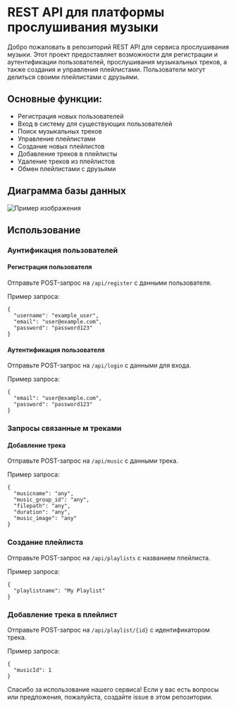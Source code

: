 <h1>REST API для платформы прослушивания музыки</h1>

<p>Добро пожаловать в репозиторий REST API для сервиса прослушивания музыки. Этот проект предоставляет возможности для регистрации и аутентификации пользователей, прослушивания музыкальных треков, а также создания и управления плейлистами. Пользователи могут делиться своими плейлистами с друзьями.</p>

<h2>Основные функции:</h2>
<ul>
    <li>Регистрация новых пользователей</li>
    <li>Вход в систему для существующих пользователей</li>
    <li>Поиск музыкальных треков</li>
    <li>Управление плейлистами</li>
    <li>Создание новых плейлистов</li>
    <li>Добавление треков в плейлисты</li>
    <li>Удаление треков из плейлистов</li>
    <li>Обмен плейлистами с друзьями</li>
</ul>

<h2>Диаграмма базы данных</h2>

<img src="https://github.com/ArtjomZadera/restapi_music_zadera_sut/assets/113170386/5c7f8180-d0f2-4465-bace-ae9933e9db29" alt="Пример изображения">

<h2>Использование</h2>

 <h3>Аунтификация пользователей</h3>
 
<h4>Регистрация пользователя</h4>
<p>Отправьте POST-запрос на <code>/api/register</code> с данными пользователя.</p>

<p>Пример запроса:</p>
<pre><code>{
  "username": "example_user",
  "email": "user@example.com",
  "password": "password123"
}</code></pre>

<h4>Аутентификация пользователя</h4>
<p>Отправьте POST-запрос на <code>/api/login</code> с данными для входа.</p>

<p>Пример запроса:</p>
<pre><code>{
  "email": "user@example.com",
  "password": "password123"
}</code></pre>

<h3>Запросы связанные м треками</h3>
<h4>Добавление трека</h4>
<p>Отправьте POST-запрос на <code>/api/music</code> с данными трека.</p>

<p>Пример запроса:</p>
<pre><code>{
  "musicname": "any",
  "music_group_id": "any",
  "filepath": "any",
  "duration": "any",
  "music_image": "any"
}</code></pre>

<h3>Создание плейлиста</h3>
<p>Отправьте POST-запрос на <code>/api/playlists</code> с названием плейлиста.</p>

<p>Пример запроса:</p>
<pre><code>{
  "playlistname": "My Playlist"
}</code></pre>

<h3>Добавление трека в плейлист</h3>
<p>Отправьте POST-запрос на <code>/api/playlist/{id}</code> с идентификатором трека.</p>

<p>Пример запроса:</p>
<pre><code>{
  "musicId": 1
}</code></pre>

<p>Спасибо за использование нашего сервиса! Если у вас есть вопросы или предложения, пожалуйста, создайте issue в этом репозитории.</p>
